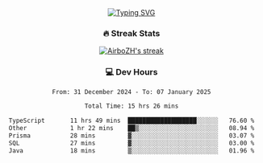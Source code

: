 
<div align="center">
  <a href="https://git.io/typing-svg"><img src="https://readme-typing-svg.demolab.com?font=Fira+Code&size=30&pause=1000&color=33F7F5&center=true&vCenter=true&width=435&lines=Hi+there+%F0%9F%91%8B+I+am+AirboZH+;Welcome+to+my+Github" alt="Typing SVG" /></a>

<h3>🔥 Streak Stats</h3>

<!-- GitHub Readme Streak Stats - https://github.com/DenverCoder1/github-readme-streak-stats -->
<p>
  <a href="https://github.com/DenverCoder1/github-readme-streak-stats">
    <img title="🔥 Get streak stats for your profile at git.io/streak-stats" alt="AirboZH's streak" src="https://streak-stats.demolab.com/?user=AirboZH&theme=monokai-metallian&hide_border=true"/>
  </a>
</p>

<h3>💻 Dev Hours</h3>
<!--START_SECTION:waka-->

```txt
From: 31 December 2024 - To: 07 January 2025

Total Time: 15 hrs 26 mins

TypeScript       11 hrs 49 mins  ███████████████████░░░░░░   76.60 %
Other            1 hr 22 mins    ██▒░░░░░░░░░░░░░░░░░░░░░░   08.94 %
Prisma           28 mins         ▓░░░░░░░░░░░░░░░░░░░░░░░░   03.07 %
SQL              27 mins         ▓░░░░░░░░░░░░░░░░░░░░░░░░   03.00 %
Java             18 mins         ▒░░░░░░░░░░░░░░░░░░░░░░░░   01.96 %
```

<!--END_SECTION:waka-->
</div>  
